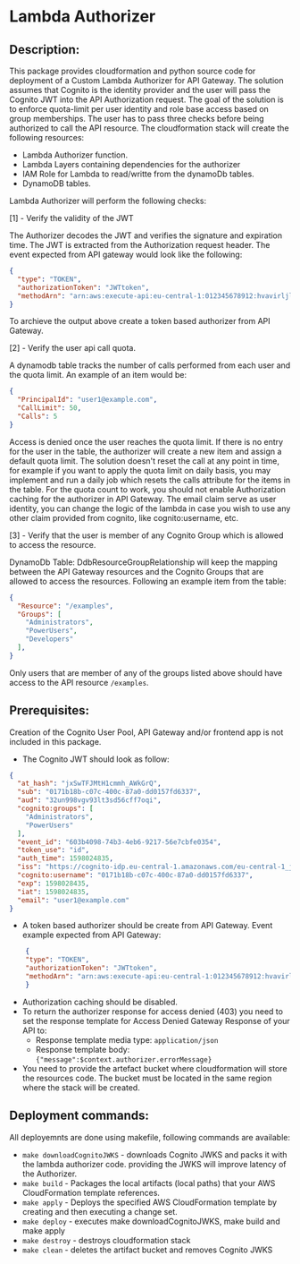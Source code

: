 # Lambda Authorizer

## Description: 
This package provides cloudformation and python source code for deployment of a Custom Lambda Authorizer for API Gateway. The solution assumes that Cognito is the identity provider and the user will pass the Cognito JWT into the API Authorization request. The goal of the solution is to enforce quota-limit per user identity and role base access based on group memberships. The user has to pass three checks before being authorized to call the API resource. The cloudformation stack will create the following resources:
- Lambda Authorizer function.
- Lambda Layers containing dependencies for the authorizer
- IAM Role for Lambda to read/writte from the dynamoDb tables.
- DynamoDB tables.


Lambda Authorizer will perform the following checks:

[1] - Verify the validity of the JWT

The Authorizer decodes the JWT and verifies the signature and expiration time.
The JWT is extracted from the Authorization request header. The event expected from API gateway would look like the following:
```json
{
  "type": "TOKEN",
  "authorizationToken": "JWTtoken",
  "methodArn": "arn:aws:execute-api:eu-central-1:012345678912:hvavirljld/*/GET/secrets"
}
```
To archieve the output above create a token based authorizer from API Gateway. 

[2] - Verify the user api call quota.

A dynamodb table tracks the number of calls performed from each user and the quota limit.
An example of an item would be:
```json
{
  "PrincipalId": "user1@example.com",
  "CallLimit": 50,
  "Calls": 5
}
```
Access is denied once the user reaches the quota limit. If there is no entry for the user in the table, the authorizer will create a new item and assign a default quota limit. The solution doesn't reset the call at any point in time, for example if you want to apply the quota limit on daily basis, you may implement and run a daily job which resets the calls attribute for the items in the table. For the quota count to work, you should not enable Authorization caching for the authorizer in API Gateway. The email claim serve as user identity, you can change the logic of the lambda in case you wish to use any other claim provided from cognito, like cognito:username, etc.

[3] - Verify that the user is member of any Cognito Group which is allowed to access the resource.

DynamoDb Table: DdbResourceGroupRelationship will keep the mapping between the API Gateway resources and the Cognito Groups that are allowed to access the resources. Following an example item from the table:
```json
{
  "Resource": "/examples",
  "Groups": [
    "Administrators",
    "PowerUsers",
    "Developers"
  ],
}
```
Only users that are member of any of the groups listed above should have access to the API resource 
```/examples```.





## Prerequisites:
Creation of the Cognito User Pool, API Gateway and/or frontend app is not included in this package.
- The Cognito JWT should look as follow:
```json
{
  "at_hash": "jxSwTFJMtH1cmmh_AWkGrQ",
  "sub": "0171b18b-c07c-400c-87a0-dd0157fd6337",
  "aud": "32un998vgv93lt3sd56cff7oqi",
  "cognito:groups": [
    "Administrators",
    "PowerUsers"
  ],
  "event_id": "603b4098-74b3-4eb6-9217-56e7cbfe0354",
  "token_use": "id",
  "auth_time": 1598024835,
  "iss": "https://cognito-idp.eu-central-1.amazonaws.com/eu-central-1_jFzGA5opU",
  "cognito:username": "0171b18b-c07c-400c-87a0-dd0157fd6337",
  "exp": 1598028435,
  "iat": 1598024835,
  "email": "user1@example.com"
}
```
- A token based authorizer should be create from API Gateway.
  Event example expected from API Gateway:
```json
    {
    "type": "TOKEN",
    "authorizationToken": "JWTtoken",
    "methodArn": "arn:aws:execute-api:eu-central-1:012345678912:hvavirljld/*/GET/secrets"
    }
```
- Authorization caching should be disabled.
- To return the authorizer response for access denied (403) you need to set the response template for Access Denied Gateway Response of your API to:
  - Response template media type: ```application/json```
  - Response template body: ```{"message":$context.authorizer.errorMessage}```   
- You need to provide the artefact bucket where cloudformation will store the resources code. The bucket must be located in the same region where the stack will be created.

## Deployment commands: 
All deployemnts are done using makefile, following commands are available: 
 - ```make downloadCognitoJWKS```    - downloads Cognito JWKS and packs it with the lambda authorizer code.
                                       providing the JWKS will improve latency of the Authorizer.
 - ```make build```                  - Packages the local artifacts (local paths) that your AWS
                                       CloudFormation template references.      
 - ```make apply```                  - Deploys  the specified AWS CloudFormation template by creating and 
                                       then executing a change set. 
 - ```make deploy```                 - executes make downloadCognitoJWKS, make build and make apply
 - ```make destroy```                - destroys cloudformation stack
 - ```make clean```                  - deletes the artifact bucket and removes Cognito JWKS




